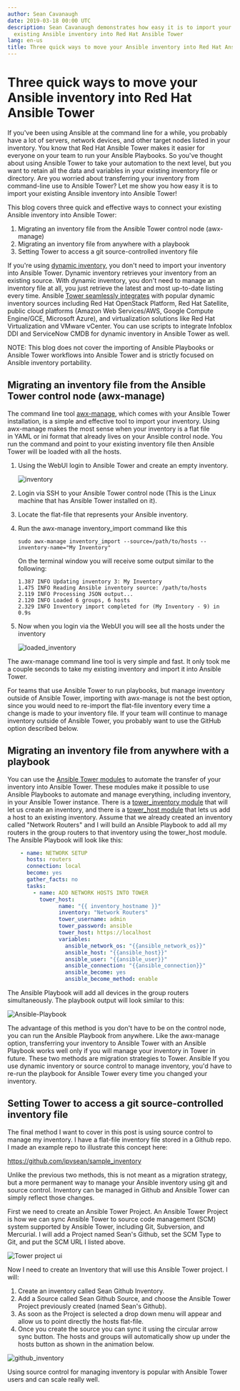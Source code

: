 ```yaml
---
author: Sean Cavanaugh
date: 2019-03-18 00:00 UTC
description: Sean Cavanaugh demonstrates how easy it is to import your
  existing Ansible inventory into Red Hat Ansible Tower
lang: en-us
title: Three quick ways to move your Ansible inventory into Red Hat Ansible Tower
---
```


# Three quick ways to move your Ansible inventory into Red Hat Ansible Tower

If you've been using Ansible at the command line for a while, you
probably have a lot of servers, network devices, and other target nodes
listed in your inventory. You know that Red Hat Ansible Tower makes it
easier for everyone on your team to run your Ansible Playbooks. So
you've thought about using Ansible Tower to take your automation to the
next level, but you want to retain all the data and variables in your
existing inventory file or directory. Are you worried about transferring
your inventory from command-line use to Ansible Tower? Let me show you
how easy it is to import your existing Ansible inventory into Ansible
Tower!

This blog covers three quick and effective ways to connect your existing
Ansible inventory into Ansible Tower:

1.  Migrating an inventory file from the Ansible Tower control node
    (awx-manage)
2.  Migrating an inventory file from anywhere with a playbook
3.  Setting Tower to access a git source-controlled inventory file

If you're using [dynamic inventory](https://docs.ansible.com/ansible-tower/latest/html/userguide/inventories.html),
you don't need to import your inventory into Ansible Tower. Dynamic
inventory retrieves your inventory from an existing source. With dynamic
inventory, you don't need to manage an inventory file at all, you just
retrieve the latest and most up-to-date listing every time. Ansible
[Tower seamlessly integrates](https://docs.ansible.com/ansible-tower/latest/html/userguide/inventories.html#credential-sources)
with popular dynamic inventory sources including Red Hat OpenStack
Platform, Red Hat Satellite, public cloud platforms (Amazon Web
Services/AWS, Google Compute Engine/GCE, Microsoft Azure), and
virtualization solutions like Red Hat Virtualization and VMware vCenter.
You can use scripts to integrate Infoblox DDI and ServiceNow CMDB for
dynamic inventory in Ansible Tower as well.

NOTE: This blog does not cover the importing of Ansible Playbooks or
Ansible Tower workflows into Ansible Tower and is strictly focused on
Ansible inventory portability.

## Migrating an inventory file from the Ansible Tower control node (awx-manage)

The command line tool
[awx-manage](https://docs.ansible.com/ansible-tower/latest/html/administration/tower-manage.html),
which comes with your Ansible Tower installation, is a simple and
effective tool to import your inventory. Using awx-manage makes the most
sense when your inventory is a flat file in YAML or ini format that
already lives on your Ansible control node. You run the command and
point to your existing inventory file then Ansible Tower will be loaded
with all the hosts.

1.  Using the WebUI login to Ansible Tower and create an empty
    inventory.

    ![inventory](/images/posts/archive/inventory.gif)

2.  Login via SSH to your Ansible Tower control node (This is the Linux
    machine that has Ansible Tower installed on it).

3.  Locate the flat-file that represents your Ansible inventory.

4.  Run the awx-manage inventory_import command like this

        sudo awx-manage inventory_import --source=/path/to/hosts --inventory-name="My Inventory"

    On the terminal window you will receive some output similar to the
    following:

        1.387 INFO Updating inventory 3: My Inventory
        1.475 INFO Reading Ansible inventory source: /path/to/hosts
        2.119 INFO Processing JSON output...
        2.120 INFO Loaded 6 groups, 6 hosts
        2.329 INFO Inventory import completed for (My Inventory - 9) in 0.9s

5.  Now when you login via the WebUI you will see all the hosts under
    the inventory

    ![loaded_inventory](/images/posts/archive/loaded_inventory.gif)

The awx-manage command line tool is very simple and fast. It only took
me a couple seconds to take my existing inventory and import it into
Ansible Tower.

For teams that use Ansible Tower to run playbooks, but manage inventory
outside of Ansible Tower, importing with awx-manage is not the best
option, since you would need to re-import the flat-file inventory every
time a change is made to your inventory file. If your team will continue
to manage inventory outside of Ansible Tower, you probably want to use
the GitHub option described below.

## Migrating an inventory file from anywhere with a playbook

You can use the [Ansible Tower modules](https://docs.ansible.com/ansible/latest/modules/list_of_web_infrastructure_modules.html#ansible-tower)
to automate the transfer of your inventory into Ansible Tower. These
modules make it possible to use Ansible Playbooks to automate and manage
everything, including inventory, in your Ansible Tower instance. There
is a [tower_inventory module](https://docs.ansible.com/ansible/latest/modules/tower_inventory_module.html#tower-inventory-module)
that will let us create an inventory, and there is a [tower_host module](https://docs.ansible.com/ansible/latest/modules/tower_host_module.html#tower-host-module)
that lets us add a host to an existing inventory. Assume that we already
created an inventory called "Network Routers" and I will build an
Ansible Playbook to add all my routers in the group routers to that
inventory using the tower_host module. The Ansible Playbook will look
like this:

```yaml
    - name: NETWORK SETUP
      hosts: routers
      connection: local
      become: yes
      gather_facts: no
      tasks:
        - name: ADD NETWORK HOSTS INTO TOWER
          tower_host:
                name: "{{ inventory_hostname }}"
                inventory: "Network Routers"
                tower_username: admin
                tower_password: ansible
                tower_host: https://localhost
                variables:
                  ansible_network_os: "{{ansible_network_os}}"
                  ansible_host: "{{ansible_host}}"
                  ansible_user: "{{ansible_user}}"
                  ansible_connection: "{{ansible_connection}}"
                  ansible_become: yes
                  ansible_become_method: enable
```

The Ansible Playbook will add all devices in the group routers
simultaneously. The playbook output will look similar to this: 

![Ansible-Playbook](/images/posts/archive/Ansible-Playbook.png)

The advantage of this method is you don't have to be on the control
node, you can run the Ansible Playbook from anywhere. Like the
awx-manage option, transferring your inventory to Ansible Tower with an
Ansible Playbook works well only if you will manage your inventory in
Tower in future. These two methods are migration strategies to Tower.
Ansible If you use dynamic inventory or source control to manage
inventory, you'd have to re-run the playbook for Ansible Tower every
time you changed your inventory.

## Setting Tower to access a git source-controlled inventory file

The final method I want to cover in this post is using source control to
manage my inventory. I have a flat-file inventory file stored in a
Github repo. I made an example repo to illustrate this concept here:

https://github.com/ipvsean/sample_inventory

Unlike the previous two methods, this is not meant as a migration
strategy, but a more permanent way to manage your Ansible inventory
using git and source control. Inventory can be managed in Github and
Ansible Tower can simply reflect those changes. 

First we need to create an Ansible Tower Project. An Ansible Tower
Project is how we can sync Ansible Tower to source code management (SCM)
system supported by Ansible Tower, including Git, Subversion, and
Mercurial. I will add a Project named Sean's Github, set the SCM Type to
Git, and put the SCM URL I listed above.

![Tower project ui](/images/posts/archive/tower-project-ui.gif)

Now I need to create an Inventory that will use this Ansible Tower
project. I will:

1.  Create an inventory called Sean Github Inventory.
2.  Add a Source called Sean Github Source, and choose the Ansible Tower
    Project previously created (named Sean's Github).
3.  As soon as the Project is selected a drop down menu will appear and
    allow us to point directly the hosts flat-file.
4.  Once you create the source you can sync it using the circular arrow
    sync button. The hosts and groups will automatically show up under
    the hosts button as shown in the animation below.

![github_inventory](/images/posts/archive/github_inventory.gif)

Using source control for managing inventory is popular with Ansible
Tower users and can scale really well.
